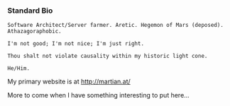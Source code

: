 ### Standard Bio
```
Software Architect/Server farmer. Aretic. Hegemon of Mars (deposed). Athazagoraphobic.

I'm not good; I'm not nice; I'm just right.

Thou shalt not violate causality within my historic light cone.

He/Him.
```

My primary website is at http://martian.at/

More to come when I have something interesting to put here...

<!--
**tithonium/tithonium** is a ✨ _special_ ✨ repository because its `README.md` (this file) appears on your GitHub profile.

Here are some ideas to get you started:

- 🔭 I’m currently working on ...
- 🌱 I’m currently learning ...
- 👯 I’m looking to collaborate on ...
- 🤔 I’m looking for help with ...
- 💬 Ask me about ...
- 📫 How to reach me: ...
- 😄 Pronouns: ...
- ⚡ Fun fact: ...
-->
